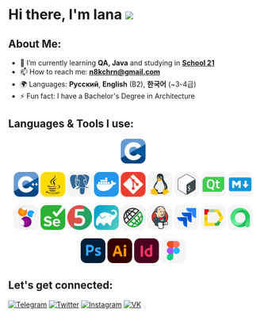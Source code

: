 # Hi there, I'm Iana <img src="https://media.giphy.com/media/mGcNjsfWAjY5AEZNw6/giphy.gif" width="50">

## About Me:

- 🌱 I’m currently learning **QA, Java** and studying in [**School 21**](https://21-school.ru/)
- 📫 How to reach me: **n8kchrn@gmail.com**
- 🌍 Languages: **Русский**, **English** (B2),  **한국어** (~3-4급)
- ⚡ Fun fact: I have a Bachelor's Degree in Architecture


## Languages & Tools I use:
<div align="center">
<a href="https://www.cprogramming.com"><img src="icons/c.svg" title="C" alt="C" width="50" height="50"/></a>

<a href="https://isocpp.org"><img src="icons/cpp.svg" title="CPP" alt="CPP" width="50" height="50"/></a>
<a href="https://www.java.com"><img src="icons/java.svg" title="Java" alt="Java" width="50" height="50"/></a>
<a href="https://www.postgresql.org"><img src="icons/postgreSQL.svg" title="PostgreSQL" alt="PostgreSQL" width="50" height="50"/></a>
<a href="https://www.docker.com"><img src="icons/docker.svg" title="Docker" alt="Docker" width="50" height="50"/></a>
<a href="https://git-scm.com"><img src="icons/git.svg" title="Git" alt="Git" width="50" height="50"/></a>
<a href="https://git.kernel.org/pub/scm/linux/kernel/git/torvalds/linux.git"><img src="icons/linux.svg" title="Linux" alt="Linux" width="50" height="50"/></a>
<a href="https://www.gnu.org/software/bash"><img src="icons/bash.svg" title="Bash" alt="Bash" width="50" height="50"/></a>
<a href="https://www.qt.io"><img src="icons/qt.svg" title="QT" alt="QT" width="50" height="50"/></a>
<a href="https://www.markdownguide.org"><img src="icons/md.svg" title="Markdown" alt="Markdown" width="50" height="50"/></a>
  
<a href="https://selenide.org"><img src="icons/selenide.svg" title="Selenide" alt="Selenide" width="50" height="50"/></a>
<a href="https://www.selenium.dev"><img src="icons/selenuim.svg" title="Selenium" alt="Selenium" width="50" height="50"/></a>
<a href="https://junit.org/junit5"><img src="icons/junit5.svg" title="JUnit5" alt="JUnit5" width="50" height="50"/></a>
<a href="https://gradle.org"><img src="icons/gradle.svg" title="Gradle" alt="Gradle" width="50" height="50"/></a>
<a href="https://rest-assured.io"><img src="icons/rest_assured.svg" title="REST Assured" alt="REST Assured" width="50" height="50"/></a>
<a href="https://www.jenkins.io"><img src="icons/jenkins.svg" title="Jenkins" alt="Jenkins" width="50" height="50"/></a>
<a href="https://www.atlassian.com/software/jira"><img src="icons/jira.svg" title="Jira" alt="Jira" width="50" height="50"/></a>
<a href="https://qameta.io/allure-report"><img src="icons/allure_report.svg" title="Allure Report" alt="Allure Report" width="50" height="50"/></a>
<a href="https://qameta.io"><img src="icons/allure_testops.svg" title="Allure Testops" alt="REST Assured" width="50" height="50"/></a>
  
<a href="https://www.adobe.com/products/photoshop.html"><img src="icons/ps.svg" title="Photoshop" alt="Photoshop" width="50" height="50"/></a>
<a href="https://www.adobe.com/products/illustrator.html"><img src="icons/ai.svg" title="Illustrator" alt="Illustrator" width="50" height="50"/></a>
<a href="https://www.adobe.com/products/indesign.html"><img src="icons/id.svg" title="InDesign" alt="InDesign" width="50" height="50"/></a>
<a href="https://www.figma.com"><img src="icons/figma.svg" title="Figma" alt="Figma" width="50" height="50"/></a>
</div>

## Let's get connected:
[![Telegram](https://img.shields.io/badge/@gloomyjana-26A5E4?style=flat&logo=telegram&logoColor=white)](https://t.me/gloomyjana)
[![Twitter](https://img.shields.io/badge/@gloomyjana-1DA1F2?style=flat&logo=twitter&logoColor=white)](https://twitter.com/gloomyjana)
[![Instagram](https://img.shields.io/badge/@gl8myana-E4405F?style=flat&logo=instagram&logoColor=white)](https://www.instagram.com/gl8myana)
[![VK](https://img.shields.io/badge/@akchur1na-0077FF?style=flat&logo=vk&logoColor=white)](https://vk.com/akchur1na)
